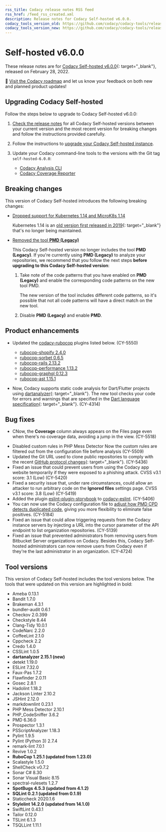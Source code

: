 ```yaml
---
rss_title: Codacy release notes RSS feed
rss_href: /feed_rss_created.xml
description: Release notes for Codacy Self-hosted v6.0.0.
codacy_tools_version_old: https://github.com/codacy/codacy-tools/releases/tag/5.2.1
codacy_tools_version_new: https://github.com/codacy/codacy-tools/releases/tag/5.2.1
---
```


# Self-hosted v6.0.0

These release notes are for [Codacy Self-hosted v6.0.0](https://github.com/codacy/chart/releases/tag/6.0.0){: target="_blank"}, released on February 28, 2022. <!-- TODO Update release date -->

📢 [Visit the Codacy roadmap](https://roadmap.codacy.com) and <span class="skip-vale">let us know</span> your feedback on both new and planned product updates!

<!--TODO Check these issues manually

Jira issues without release notes

Epics:
-   https://codacy.atlassian.net/browse/CY-5761
-   https://codacy.atlassian.net/browse/CY-5747
-   https://codacy.atlassian.net/browse/CY-5560
-   https://codacy.atlassian.net/browse/CY-5534
-   https://codacy.atlassian.net/browse/CY-5533
-   https://codacy.atlassian.net/browse/CY-5522
-   https://codacy.atlassian.net/browse/CY-5399
-   https://codacy.atlassian.net/browse/DOCS-42
Bugs and Community Issues:
Others:
-   https://codacy.atlassian.net/browse/CY-5702
-   https://codacy.atlassian.net/browse/CY-5695
-   https://codacy.atlassian.net/browse/CY-5649
-   https://codacy.atlassian.net/browse/CY-5554
-   https://codacy.atlassian.net/browse/CY-5464
-   https://codacy.atlassian.net/browse/CY-5440
-   https://codacy.atlassian.net/browse/CY-5203
-   https://codacy.atlassian.net/browse/CY-4374
-   https://codacy.atlassian.net/browse/CY-3957
-   https://codacy.atlassian.net/browse/CY-1462

Jira issues with disabled release notes

Epics:
-   https://codacy.atlassian.net/browse/CY-5391
-   https://codacy.atlassian.net/browse/CY-4844
Bugs and Community Issues:
-   https://codacy.atlassian.net/browse/CY-5678
-   https://codacy.atlassian.net/browse/CY-5657
-   https://codacy.atlassian.net/browse/CY-5567
-   https://codacy.atlassian.net/browse/CY-5498
-   https://codacy.atlassian.net/browse/CY-5474
-   https://codacy.atlassian.net/browse/CY-5427
-   https://codacy.atlassian.net/browse/CY-5390
-   https://codacy.atlassian.net/browse/CY-5292
-   https://codacy.atlassian.net/browse/CY-5144
-->

## Upgrading Codacy Self-hosted

Follow the steps below to upgrade to Codacy Self-hosted v6.0.0:

1.  [Check the release notes](../index.md#self-hosted) for all Codacy Self-hosted versions between your current version and the most recent version for breaking changes and follow the instructions provided <span class="skip-vale">carefully</span>.

1.  Follow the instructions to [upgrade your Codacy Self-hosted instance](../../chart/maintenance/upgrade.md).

1.  Update your Codacy command-line tools to the versions with the Git tag `self-hosted-6.0.0`:

    -   [Codacy Analysis CLI](https://github.com/codacy/codacy-analysis-cli/releases/tag/self-hosted-6.0.0)
    -   [Codacy Coverage Reporter](https://github.com/codacy/codacy-coverage-reporter/releases/tag/self-hosted-6.0.0)

## Breaking changes

This version of Codacy Self-hosted introduces the following breaking changes:

-   [Dropped support for Kubernetes 1.14 and MicroK8s 1.14](https://docs.codacy.com/v6.0/chart/requirements/)

    Kubernetes 1.14 is an [old version first released in 2019](https://kubernetes.io/blog/2019/03/25/kubernetes-1-14-release-announcement/){: target="_blank"} that's no longer being maintained.

-   [Removed the tool **PMD (Legacy)**](../cloud/cloud-2022-02-16-pmd-legacy-removal.md)

    This Codacy Self-hosted version no longer includes the tool **PMD (Legacy)**. If you're currently using **PMD (Legacy)** to analyze your repositories, we recommend that you follow the next steps **before upgrading to this Codacy Self-hosted version**:

    1.  Take note of the code patterns that you have enabled on **PMD (Legacy)** and enable the corresponding code patterns on the new tool PMD.

        The new version of the tool includes different code patterns, so it's possible that not all code patterns will have a direct match on the new tool.

    1.  Disable **PMD (Legacy)** and enable **PMD**.

## Product enhancements


-   Updated the [<span class="skip-vale">codacy-rubocop</span>](https://github.com/codacy/codacy-rubocop) plugins listed below. (CY-5550)

    -   [<span class="skip-vale">rubocop-shopify 2.4.0</span>](https://rubygems.org/gems/rubocop-shopify/versions/2.4.0)
    -   [<span class="skip-vale">rubocop-sorbet 0.6.5</span>](https://rubygems.org/gems/rubocop-sorbet/versions/0.6.5)
    -   [<span class="skip-vale">rubocop-rails 2.13.2</span>](https://rubygems.org/gems/rubocop-rails/versions/2.13.2)
    -   [<span class="skip-vale">rubocop-performance 1.13.2</span>](https://rubygems.org/gems/rubocop-performance/versions/1.13.2)
    -   [<span class="skip-vale">rubocop-graphql 0.12.3</span>](https://rubygems.org/gems/rubocop-graphql/versions/0.12.3)
    -   [<span class="skip-vale">rubocop-ast 1.15.1</span>](https://rubygems.org/gems/rubocop-ast/versions/1.15.1)

-   Now, Codacy supports static code analysis for Dart/Flutter projects using [dartanalyzer](https://github.com/dart-lang/sdk/tree/main/pkg/analyzer_cli){: target="_blank"}. The new tool checks your code for errors and warnings that are specified in the [Dart language specification](https://dart.dev/guides/language/spec){: target="_blank"}. (CY-4314)

## Bug fixes

-   CNow, the **Coverage** column always appears on the Files page even when there's no coverage data, avoiding a jump in the view. (CY-5518)
<!--TODO Continue reviewing here-->
-   Disabled custom rules in PHP Mess Detector
Now the custom rules are filtered out from the configuration file before analysis (CY-5509)
-   Updated the Git URL used to clone public repositories to comply with the recent [GitHub protocol changes](https://github.blog/2021-09-01-improving-git-protocol-security-github/){: target="_blank"}. (CY-5436)
-   Fixed an issue that could prevent users from using the Codacy app website temporarily if they were exposed to a phishing attack. CVSS v3.1 score: 3.1 (Low) (CY-5420)
-   Fixed a security issue that, under rare circumstances, could allow an attacker to run arbitrary code on the **Ignored files** settings page. CVSS v3.1 score: 3.8 (Low) (CY-5419)
-   Added the plugin [<span class="skip-vale">eslint-plugin-storybook</span>](https://www.npmjs.com/package/eslint-plugin-storybook) to [<span class="skip-vale">codacy-eslint</span>](https://github.com/codacy/codacy-eslint). (CY-5406)
-   You can now use the Codacy configuration file to [adjust how PMD CPD detects duplicated code](https://docs.codacy.com/v6.0/repositories-configure/codacy-configuration-file/#pmd-cpd-duplication), giving you more flexibility to eliminate false positives. (CY-5184)
-   Fixed an issue that could allow triggering requests from the Codacy instance servers by injecting a URL into the cursor parameter of the API endpoint to list organization repositories. (CY-5139)
-   Fixed an issue that prevented administrators from removing users from Bitbucket Server organizations on Codacy. Besides this, Codacy Self-hosted administrators can now remove users from Codacy even if they're the last administrator in an organization. (CY-4724)

## Tool versions

This version of Codacy Self-hosted includes the tool versions below. The tools that were updated on this version are highlighted in bold:

-   Ameba 0.13.1
-   Bandit 1.7.0
-   Brakeman 4.3.1
-   bundler-audit 0.6.1
-   Checkov 2.0.399
-   Checkstyle 8.44
-   Clang-Tidy 10.0.1
-   CodeNarc 2.2.0
-   CoffeeLint 2.1.0
-   Cppcheck 2.2
-   Credo 1.4.0
-   CSSLint 1.0.5
-   **dartanalyzer 2.15.1 (new)**
-   detekt 1.19.0
-   ESLint 7.32.0
-   Faux-Pas 1.7.2
-   Flawfinder 2.0.11
-   Gosec 2.8.1
-   Hadolint 1.18.2
-   Jackson Linter 2.10.2
-   JSHint 2.12.0
-   markdownlint 0.23.1
-   PHP Mess Detector 2.10.1
-   PHP_CodeSniffer 3.6.2
-   PMD 6.36.0
-   Prospector 1.3.1
-   PSScriptAnalyzer 1.18.3
-   Pylint 1.9.5
-   Pylint (Python 3) 2.7.4
-   remark-lint 7.0.1
-   Revive 1.0.2
-   **RuboCop 1.25.1 (updated from 1.23.0)**
-   Scalastyle 1.5.0
-   ShellCheck v0.7.2
-   Sonar C# 8.30
-   Sonar Visual Basic 8.15
-   spectral-rulesets 1.2.7
-   **SpotBugs 4.5.3 (updated from 4.1.2)**
-   **SQLint 0.2.1 (updated from 0.1.9)**
-   Staticcheck 2020.1.6
-   **Stylelint 14.2.0 (updated from 14.1.0)**
-   SwiftLint 0.43.1
-   Tailor 0.12.0
-   TSLint 6.1.3
-   TSQLLint 1.11.1
